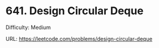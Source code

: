 # 641. Design Circular Deque

Difficulty: Medium

URL: https://leetcode.com/problems/design-circular-deque

